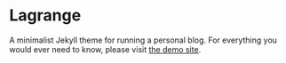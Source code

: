 # Lagrange

A minimalist Jekyll theme for running a personal blog. For everything you would ever need to know, please visit [the demo site](https://lenpaul.github.io/Lagrange/).
